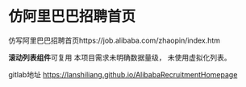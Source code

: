 # 仿阿里巴巴招聘首页

仿写阿里巴巴招聘首页https://job.alibaba.com/zhaopin/index.htm

**滚动列表组件**可复用  本项目需求未明确数据量级， 未使用虚拟化列表。

gitlab地址 https://lanshiliang.github.io/AlibabaRecruitmentHomepage

